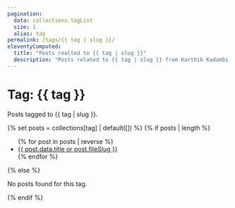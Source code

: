```yaml
---
pagination:
  data: collections.tagList
  size: 1
  alias: tag
permalink: /tags/{{ tag | slug }}/
eleventyComputed:
  title: "Posts realted to {{ tag | slug }}"
  description: "Posts related to {{ tag | slug }} from Karthik Kadambi."
---
```

<div class="section-inset">
  <h1 class="header-branding">Tag: {{ tag }}</h1>
  <p>Posts tagged to {{ tag | slug }}.</p>
</div>
{% set posts = collections[tag] | default([]) %}
{% if posts | length %}
<ul>
{% for post in posts | reverse %}
    <li>
      <a href="{{ post.url }}">{{ post.data.title or post.fileSlug }}</a>
    </li>
  {% endfor %}
</ul>
{% else %}
<p>No posts found for this tag.</p>
{% endif %}